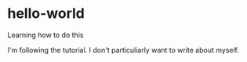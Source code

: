 # hello-world
Learning how to do this

I'm following the tutorial.
I don't particuliarly want to write about myself.
